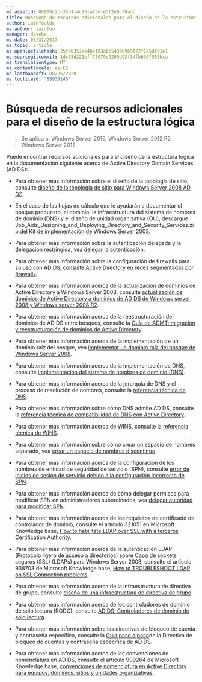 ```yaml
---
ms.assetid: 8b900c2b-35b1-4c95-a73d-e5f2e9cf0adb
title: Búsqueda de recursos adicionales para el diseño de la estructura lógica
author: iainfoulds
ms.author: iainfou
manager: daveba
ms.date: 05/31/2017
ms.topic: article
ms.openlocfilehash: 25fdb357ae4be103a6c543a6969f72f1a5df91e1
ms.sourcegitcommit: 1dc35d221eff7f079d9209d92f14fb630f955bca
ms.translationtype: MT
ms.contentlocale: es-ES
ms.lasthandoff: 08/26/2020
ms.locfileid: "88939145"
---
```

# <a name="finding-additional-resources-for-logical-structure-design"></a>Búsqueda de recursos adicionales para el diseño de la estructura lógica

> Se aplica a: Windows Server 2016, Windows Server 2012 R2, Windows Server 2012

Puede encontrar recursos adicionales para el diseño de la estructura lógica en la documentación siguiente acerca de Active Directory Domain Services (AD DS):

- Para obtener más información sobre el diseño de la topología de sitio, consulte [diseño de la topología de sitio para Windows Server 2008 AD DS](Designing-the-Site-Topology.md).

- En el caso de las hojas de cálculo que le ayudarán a documentar el bosque propuesto, el dominio, la infraestructura del sistema de nombres de dominio (DNS) y el diseño de unidad organizativa (OU), descargue Job_Aids_Designing_and_Deploying_Directory_and_Security_Services.zip del [Kit de implementación de Windows Server 2003](https://microsoft.com/download/details.aspx?id=9608).

- Para obtener más información sobre la autenticación delegada y la delegación restringida, vea [delegar la autenticación](/previous-versions/windows/it-pro/windows-server-2003/cc739740(v=ws.10)).

- Para obtener más información sobre la configuración de firewalls para su uso con AD DS, consulte [Active Directory en redes segmentadas por firewalls](https://microsoft.com/download/details.aspx?familyid=c2ef3846-43f0-4caf-9767-a9166368434e).

- Para obtener más información acerca de la actualización de dominios de Active Directory a Windows Server 2008, consulte [actualización de dominios de Active Directory a dominios de AD DS de Windows server 2008 y Windows server 2008 R2](/previous-versions/windows/it-pro/windows-server-2008-r2-and-2008/cc731188(v=ws.10)).

- Para obtener más información acerca de la reestructuración de dominios de AD DS entre bosques, consulte la [Guía de ADMT: migración y reestructuración de dominios de Active Directory](/previous-versions/windows/it-pro/windows-server-2008-r2-and-2008/cc974332(v=ws.10)).

- Para obtener más información acerca de la implementación de un dominio raíz del bosque, vea [implementar un dominio raíz del bosque de Windows Server 2008](/previous-versions/windows/it-pro/windows-server-2008-r2-and-2008/cc731174(v=ws.10)).

- Para obtener más información acerca de la implementación de DNS, consulte [implementación del sistema de nombres de dominio (DNS)](/previous-versions/windows/it-pro/windows-server-2003/cc780661(v=ws.10)).

- Para obtener más información acerca de la jerarquía de DNS y el proceso de resolución de nombres, consulte la [referencia técnica de DNS](/previous-versions/windows/it-pro/windows-server-2003/cc779926(v=ws.10)).

- Para obtener más información sobre cómo DNS admite AD DS, consulte la [referencia técnica de compatibilidad de DNS con Active Directory](/previous-versions/windows/it-pro/windows-server-2003/cc781627(v=ws.10)).

- Para obtener más información acerca de WINS, consulte la [referencia técnica de WINS](/previous-versions/windows/it-pro/windows-server-2003/cc736411(v=ws.10)).

- Para obtener más información sobre cómo crear un espacio de nombres separado, vea [crear un espacio de nombres discontinuo](/previous-versions/windows/it-pro/windows-server-2003/cc755926(v=ws.10)).

- Para obtener más información acerca de la configuración de los nombres de entidad de seguridad de servicio (SPN), consulte [error de inicios de sesión de servicio debido a la configuración incorrecta de SPN](/previous-versions/windows/it-pro/windows-server-2003/cc772897(v=ws.10)).

- Para obtener más información acerca de cómo delegar permisos para modificar SPN en administradores subordinados, vea [delegar autoridad para modificar SPN](/previous-versions/windows/it-pro/windows-server-2008-R2-and-2008/cc770439(v=ws.10)).

- Para obtener más información acerca de los requisitos de certificado de controlador de dominio, consulte el artículo 321051 en Microsoft Knowledge base, [How to habilitate LDAP over SSL with a terceros Certification Authority](https://support.microsoft.com/help/321051/).

- Para obtener más información acerca de la autenticación LDAP (Protocolo ligero de acceso a directorios) sobre Capa de sockets seguros (SSL) (LDAPs) para Windows Server 2003, consulte el artículo 938703 de Microsoft Knowledge base, [How to TROUBLESHOOT LDAP on SSL Connection problems](https://support.microsoft.com/help/938703/).

- Para obtener más información acerca de la infraestructura de directiva de grupo, consulte [diseño de una infraestructura de directiva de grupo](/previous-versions/windows/it-pro/windows-server-2003/cc786524(v=ws.10)).

- Para obtener más información acerca de los controladores de dominio de solo lectura (RODC), consulte [AD DS: Controladores de dominio de solo lectura](/previous-versions/windows/it-pro/windows-server-2008-r2-and-2008/cc732801(v=ws.10)).

- Para obtener más información sobre las directivas de bloqueo de cuenta y contraseña específica, consulte la [Guía paso a paso](/previous-versions/windows/it-pro/windows-server-2008-r2-and-2008/cc770842(v=ws.10))de la Directiva de bloqueo de cuentas y contraseña específica de AD DS.

- Para obtener más información acerca de las convenciones de nomenclatura en AD DS, consulte el artículo 909264 de Microsoft Knowledge base, [convenciones de nomenclatura en Active Directory para equipos, dominios, sitios y unidades organizativas](https://support.microsoft.com/help/909264/).
